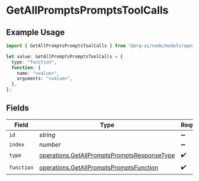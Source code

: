 # GetAllPromptsPromptsToolCalls

## Example Usage

```typescript
import { GetAllPromptsPromptsToolCalls } from "@orq-ai/node/models/operations";

let value: GetAllPromptsPromptsToolCalls = {
  type: "function",
  function: {
    name: "<value>",
    arguments: "<value>",
  },
};
```

## Fields

| Field                                                                                                      | Type                                                                                                       | Required                                                                                                   | Description                                                                                                |
| ---------------------------------------------------------------------------------------------------------- | ---------------------------------------------------------------------------------------------------------- | ---------------------------------------------------------------------------------------------------------- | ---------------------------------------------------------------------------------------------------------- |
| `id`                                                                                                       | *string*                                                                                                   | :heavy_minus_sign:                                                                                         | N/A                                                                                                        |
| `index`                                                                                                    | *number*                                                                                                   | :heavy_minus_sign:                                                                                         | N/A                                                                                                        |
| `type`                                                                                                     | [operations.GetAllPromptsPromptsResponseType](../../models/operations/getallpromptspromptsresponsetype.md) | :heavy_check_mark:                                                                                         | N/A                                                                                                        |
| `function`                                                                                                 | [operations.GetAllPromptsPromptsFunction](../../models/operations/getallpromptspromptsfunction.md)         | :heavy_check_mark:                                                                                         | N/A                                                                                                        |